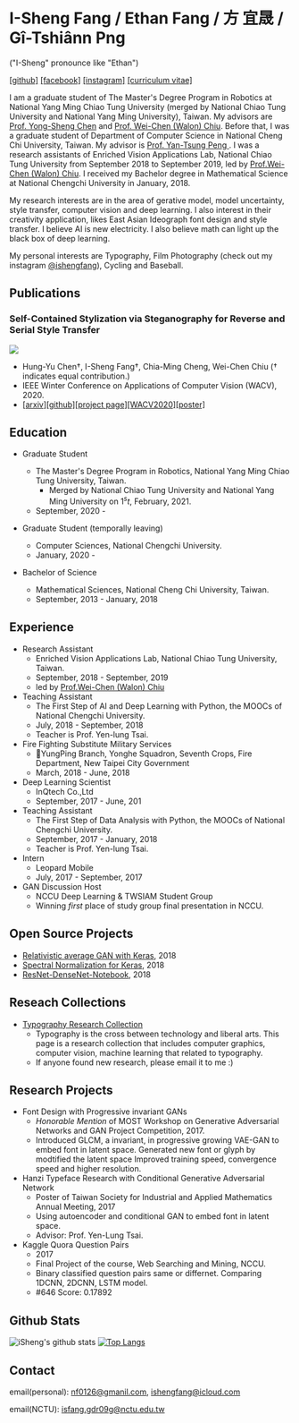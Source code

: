 # I-Sheng Fang / Ethan Fang / 方 宜晟 / Gî-Tshiânn Png
("I-Sheng" pronounce like "Ethan")

[[github]](https://github.com/IShengFang) [[facebook]](https://www.facebook.com/I.Sheng.Fang) [[instagram]](https://www.instagram.com/ishengfang/) [[curriculum vitae]](./ishengfang_cv.pdf)

I am a graduate student of The Master's Degree Program in Robotics at National Yang Ming Chiao Tung University (merged by National Chiao Tung University and National Yang Ming University), Taiwan. My advisors are  [Prof. Yong-Sheng Chen](https://www.cs.nctu.edu.tw/members/detail/yschen) and  [Prof. Wei-Chen (Walon) Chiu](https://walonchiu.github.io/).
Before that, I was a graduate student of Department of Computer Science in National Cheng Chi University, Taiwan. My advisor is [Prof. Yan-Tsung Peng ](http://www.cs.nccu.edu.tw/~ytpeng/). I was a research assistants of Enriched Vision Applications Lab, National Chiao Tung University from September 2018 to September 2019, led by [Prof.Wei-Chen (Walon) Chiu](https://walonchiu.github.io/). I received my Bachelor degree in Mathematical Science at National Chengchi University in January, 2018.

My research interests are in the area of gerative model, model uncertainty, style transfer, computer vision and deep learning. I also interest in their creativity application, likes East Asian Ideograph font design and style transfer. I believe AI is new electricity. I also believe math can light up the black box of deep learning.

My personal interests are Typography, Film Photography (check out my instagram [@ishengfang](https://www.instagram.com/ishengfang/)), Cycling and Baseball.


## Publications

### Self-Contained Stylization via Steganography for Reverse and Serial Style Transfer

![](https://github.com/IShengFang/Self-Contained_Stylization/raw/master/result.gif)
- Hung-Yu Chen†, I-Sheng Fang†, Chia-Ming Cheng, Wei-Chen Chiu († indicates equal contribution.) 
- IEEE Winter Conference on Applications of Computer Vision (WACV), 2020.
- [[arxiv]](https://arxiv.org/pdf/1812.03910.pdf)[[github]](https://github.com/IShengFang/Self-Contained_Stylization)[[project page]](https://ishengfang.github.io/Self-Contained_Stylization/)[[WACV2020]](https://openaccess.thecvf.com/content_WACV_2020/html/Chen_Self-Contained_Stylization_via_Steganography_for_Reverse_and_Serial_Style_Transfer_WACV_2020_paper.html)[[poster]](https://raw.githubusercontent.com/IShengFang/Self-Contained_Stylization/master/poster.pdf)

## Education

- Graduate Student
  - The Master's Degree Program in Robotics, National Yang Ming Chiao Tung University, Taiwan.
    - Merged by National Chiao Tung University and National Yang Ming University on $1^st$, February, 2021.
  - September, 2020 -

- Graduate Student (temporally leaving)
  - Computer Sciences, National Chengchi University.
  - January, 2020 -
  
- Bachelor of Science
  - Mathematical Sciences, National Cheng Chi University, Taiwan.
  - September, 2013 - January, 2018

## Experience

- Research Assistant
  - Enriched Vision Applications Lab, National Chiao Tung University, Taiwan.
  - September, 2018 - September, 2019
  - led by [Prof.Wei-Chen (Walon) Chiu](https://walonchiu.github.io/)
- Teaching Assistant
  - The First Step of AI and Deep Learning with Python, the MOOCs of National Chengchi University.
  - July, 2018 - September, 2018
  - Teacher is Prof. Yen-lung Tsai.
- Fire Fighting Substitute Military Services
  - YungPing Branch, Yonghe Squadron, Seventh Crops, Fire Department, New Taipei City Government
  - March, 2018 - June, 2018
- Deep Learning Scientist
  - InQtech Co.,Ltd
  - September, 2017 - June, 201
- Teaching Assistant
  - The First Step of Data Analysis with Python, the MOOCs of National Chengchi University.
  - September, 2017 - January, 2018
  - Teacher is Prof. Yen-lung Tsai.
- Intern
  - Leopard Mobile
  - July, 2017 - September, 2017
- GAN Discussion Host
  - NCCU Deep Learning \& TWSIAM Student Group
  - Winning  *first* place of study group final presentation in NCCU. 

## Open Source Projects

- [Relativistic average GAN with Keras](https://github.com/IShengFang/Relativistic-average-GAN-Keras), 2018
- [Spectral Normalization for Keras](https://github.com/IShengFang/SpectralNormalizationKeras), 2018
- [ResNet-DenseNet-Notebook](https://github.com/IShengFang/ResNet-DenseNet-Notebook), 2018

## Reseach Collections
- [Typography Research Collection](https://github.com/IShengFang/TypographyResearchCollection)
  - Typography is the cross between technology and liberal arts. This page is a research collection that includes computer graphics, computer vision, machine learning that related to typography.
  - If anyone found new research, please email it to me :)

## Research Projects

- Font Design with Progressive invariant GANs
  - *Honorable Mention* of MOST Workshop on Generative Adversarial Networks and GAN Project Competition, 2017.
  - Introduced GLCM, a invariant, in progressive growing VAE-GAN to embed font in latent space. Generated new font or glyph by modtified the latent space Improved training speed, convergence speed and higher resolution.
- Hanzi Typeface Research with Conditional Generative Adversarial Network
  - Poster of Taiwan Society for Industrial and Applied Mathematics Annual Meeting, 2017
  - Using autoencoder and conditional GAN to embed font in latent space.
  - Advisor: Prof. Yen-Lung Tsai.
- Kaggle Quora Question Pairs
  - 2017
  - Final Project of the course, Web Searching and Mining, NCCU.
  - Binary classified question pairs same or differnet. Comparing 1DCNN, 2DCNN, LSTM model. 
  - #646 Score: 0.17892 
  
## Github Stats
![iSheng's github stats](https://github-readme-stats.ishengfang.vercel.app/api?username=ishengfang&count_private=true)
[![Top Langs](https://github-readme-stats.ishengfang.vercel.app/api/top-langs/?username=ishengfang&hide=jupyter%20notebook)](https://github.com/anuraghazra/github-readme-stats)

## Contact

email(personal): [nf0126@gmanil.com](mailto:nf0126@gmanil.com), [ishengfang@icloud.com](mailto:ishengfang@icloud.com)

email(NCTU): [isfang.gdr09g@nctu.edu.tw](mailto:isfang.gdr09g@nctu.edu.tw)
